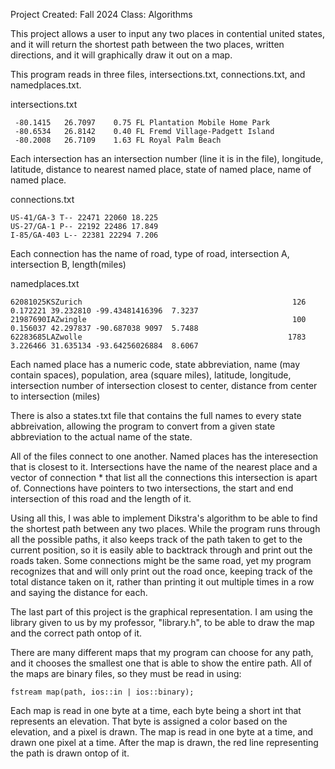 Project Created: Fall 2024
Class: Algorithms 

This project allows a user to input any two places in contential united states, and it will return the shortest path between the two places, written directions, and it will graphically draw it out on a map. 


This program reads in three files, intersections.txt, connections.txt, and namedplaces.txt. 


intersections.txt
```
 -80.1415   26.7097    0.75 FL Plantation Mobile Home Park  
 -80.6534   26.8142    0.40 FL Fremd Village-Padgett Island  
 -80.2008   26.7109    1.63 FL Royal Palm Beach  
```

Each intersection has an intersection number (line it is in the file), longitude, latitude, distance to nearest named place, state of named place, name of named place. 


connections.txt
```
US-41/GA-3 T-- 22471 22060 18.225   
US-27/GA-1 P-- 22192 22486 17.849  
I-85/GA-403 L-- 22381 22294 7.206  
```

Each connection has the name of road, type of road, intersection A, intersection B, length(miles)


namedplaces.txt
```
62081025KSZurich                                               126      0.172221 39.232810 -99.43481416396  7.3237  
21987690IAZwingle                                              100      0.156037 42.297837 -90.687038 9097  5.7488  
62283685LAZwolle                                              1783      3.226466 31.635134 -93.64256026884  8.6067  
```

Each named place has a numeric code, state abbreviation, name (may contain spaces), population, area (square miles), latitude, longitude, intersection number of intersection closest to center, distance from center to intersection (miles)


There is also a states.txt file that contains the full names to every state abbreivation, allowing the program to convert from a given state abbreviation to the actual name of the state. 


All of the files connect to one another. Named places has the interesection that is closest to it. Intersections have the name of the nearest place and a vector of connection * that list all the connections this intersection is apart of. Connections have pointers to two intersections, the start and end intersection of this road and the length of it. 

Using all this, I was able to implement Dikstra's algorithm to be able to find the shortest path between any two places. While the program runs through all the possible paths, it also keeps track of the path taken to get to the current position, so it is easily able to backtrack through and print out the roads taken. Some connections might be the same road, yet my program recognizes that and will only print out the road once, keeping track of the total distance taken on it, rather than printing it out multiple times in a row and saying the distance for each. 

The last part of this project is the graphical representation. I am using the library given to us by my professor, "library.h", to be able to draw the map and the correct path ontop of it. 

There are many different maps that my program can choose for any path, and it chooses the smallest one that is able to show the entire path. All of the maps are binary files, so they must be read in using:

```
fstream map(path, ios::in | ios::binary);
```

Each map is read in one byte at a time, each byte being a short int that represents an elevation. That byte is assigned a color based on the elevation, and a pixel is drawn. The map is read in one byte at a time, and drawn one pixel at a time. After the map is drawn, the red line representing the path is drawn ontop of it. 

